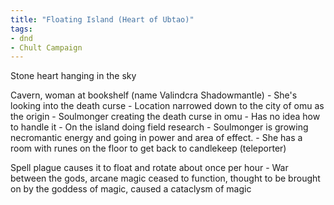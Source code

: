 ```yaml
---
title: "Floating Island (Heart of Ubtao)"
tags: 
- dnd
- Chult Campaign
---
```


Stone heart hanging in the sky

Cavern, woman at bookshelf (name Valindcra Shadowmantle)
	- She's looking into the death curse
	- Location narrowed down to the city of omu as the origin
	- Soulmonger creating the death curse in omu
	- Has no idea how to handle it
	- On the island doing field research
	- Soulmonger is growing necromantic energy and going in power and area of effect.
	- She has a room with runes on the floor to get back to candlekeep (teleporter)

Spell plague causes it to float and rotate about once per hour
	- War between the gods, arcane magic ceased to function, thought to be brought on by the goddess of magic, caused a cataclysm of magic
